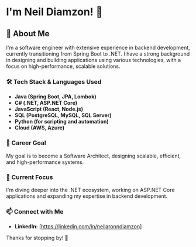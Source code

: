 
# I'm Neil Diamzon! 👋

## 🚀 About Me
I'm a software engineer with extensive experience in backend development, currently transitioning from Spring Boot to .NET. I have a strong background in designing and building applications using various technologies, with a focus on high-performance, scalable solutions.

### 🛠️ Tech Stack & Languages Used
- **Java (Spring Boot, JPA, Lombok)**
- **C# (.NET, ASP.NET Core)**
- **JavaScript (React, Node.js)**
- **SQL (PostgreSQL, MySQL, SQL Server)**
- **Python (for scripting and automation)**
- **Cloud (AWS, Azure)**

### 🎯 Career Goal

My goal is to become a Software Architect, designing scalable, efficient, and high-performance systems.

### 📌 Current Focus
I'm diving deeper into the .NET ecosystem, working on ASP.NET Core applications and expanding my expertise in backend development.

### 📫 Connect with Me
- **LinkedIn:** [https://linkedin.com/in/neilaronndiamzon]

Thanks for stopping by! 🚀


<!--
**neildiamzon/neildiamzon** is a ✨ _special_ ✨ repository because its `README.md` (this file) appears on your GitHub profile.

Here are some ideas to get you started:

- 🔭 I’m currently working on ...
- 🌱 I’m currently learning ...
- 👯 I’m looking to collaborate on ...
- 🤔 I’m looking for help with ...
- 💬 Ask me about ...
- 📫 How to reach me: ...
- 😄 Pronouns: ...
- ⚡ Fun fact: ...
-->

<!--
**neildiamzon/neildiamzon** is a ✨ _special_ ✨ repository because its `README.md` (this file) appears on your GitHub profile.

Here are some ideas to get you started:

- 🔭 I’m currently working on ...
- 🌱 I’m currently learning ...
- 👯 I’m looking to collaborate on ...
- 🤔 I’m looking for help with ...
- 💬 Ask me about ...
- 📫 How to reach me: ...
- 😄 Pronouns: ...
- ⚡ Fun fact: ...
-->


